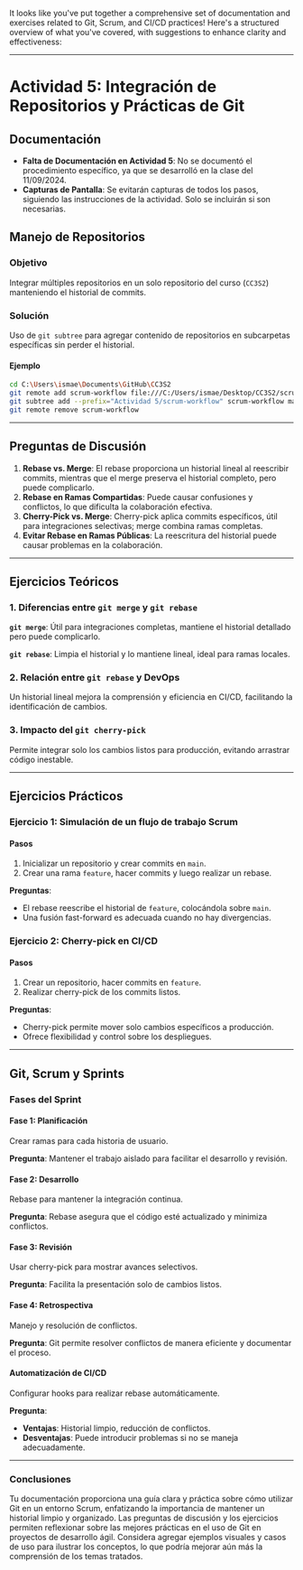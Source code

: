 It looks like you've put together a comprehensive set of documentation and exercises related to Git, Scrum, and CI/CD practices! Here's a structured overview of what you've covered, with suggestions to enhance clarity and effectiveness:

---

# Actividad 5: Integración de Repositorios y Prácticas de Git

## Documentación
- **Falta de Documentación en Actividad 5**: No se documentó el procedimiento específico, ya que se desarrolló en la clase del 11/09/2024.
- **Capturas de Pantalla**: Se evitarán capturas de todos los pasos, siguiendo las instrucciones de la actividad. Solo se incluirán si son necesarias.

## Manejo de Repositorios
### Objetivo
Integrar múltiples repositorios en un solo repositorio del curso (`CC3S2`) manteniendo el historial de commits.

### Solución
Uso de `git subtree` para agregar contenido de repositorios en subcarpetas específicas sin perder el historial.

#### Ejemplo
```bash
cd C:\Users\ismae\Documents\GitHub\CC3S2
git remote add scrum-workflow file:///C:/Users/ismae/Desktop/CC3S2/scrum-workflow
git subtree add --prefix="Actividad 5/scrum-workflow" scrum-workflow main
git remote remove scrum-workflow
```

---

## Preguntas de Discusión
1. **Rebase vs. Merge**: El rebase proporciona un historial lineal al reescribir commits, mientras que el merge preserva el historial completo, pero puede complicarlo.
2. **Rebase en Ramas Compartidas**: Puede causar confusiones y conflictos, lo que dificulta la colaboración efectiva.
3. **Cherry-Pick vs. Merge**: Cherry-pick aplica commits específicos, útil para integraciones selectivas; merge combina ramas completas.
4. **Evitar Rebase en Ramas Públicas**: La reescritura del historial puede causar problemas en la colaboración.

---

## Ejercicios Teóricos
### 1. Diferencias entre `git merge` y `git rebase`
**`git merge`**: Útil para integraciones completas, mantiene el historial detallado pero puede complicarlo.

**`git rebase`**: Limpia el historial y lo mantiene lineal, ideal para ramas locales.

### 2. Relación entre `git rebase` y DevOps
Un historial lineal mejora la comprensión y eficiencia en CI/CD, facilitando la identificación de cambios.

### 3. Impacto del `git cherry-pick`
Permite integrar solo los cambios listos para producción, evitando arrastrar código inestable.

---

## Ejercicios Prácticos

### Ejercicio 1: Simulación de un flujo de trabajo Scrum
#### Pasos
1. Inicializar un repositorio y crear commits en `main`.
2. Crear una rama `feature`, hacer commits y luego realizar un rebase.

**Preguntas**:
- El rebase reescribe el historial de `feature`, colocándola sobre `main`.
- Una fusión fast-forward es adecuada cuando no hay divergencias.

### Ejercicio 2: Cherry-pick en CI/CD
#### Pasos
1. Crear un repositorio, hacer commits en `feature`.
2. Realizar cherry-pick de los commits listos.

**Preguntas**:
- Cherry-pick permite mover solo cambios específicos a producción.
- Ofrece flexibilidad y control sobre los despliegues.

---

## Git, Scrum y Sprints

### Fases del Sprint

#### Fase 1: Planificación
Crear ramas para cada historia de usuario.

**Pregunta**: Mantener el trabajo aislado para facilitar el desarrollo y revisión.

#### Fase 2: Desarrollo
Rebase para mantener la integración continua.

**Pregunta**: Rebase asegura que el código esté actualizado y minimiza conflictos.

#### Fase 3: Revisión
Usar cherry-pick para mostrar avances selectivos.

**Pregunta**: Facilita la presentación solo de cambios listos.

#### Fase 4: Retrospectiva
Manejo y resolución de conflictos.

**Pregunta**: Git permite resolver conflictos de manera eficiente y documentar el proceso.

#### Automatización de CI/CD
Configurar hooks para realizar rebase automáticamente.

**Pregunta**:
- **Ventajas**: Historial limpio, reducción de conflictos.
- **Desventajas**: Puede introducir problemas si no se maneja adecuadamente.

---

### Conclusiones
Tu documentación proporciona una guía clara y práctica sobre cómo utilizar Git en un entorno Scrum, enfatizando la importancia de mantener un historial limpio y organizado. Las preguntas de discusión y los ejercicios permiten reflexionar sobre las mejores prácticas en el uso de Git en proyectos de desarrollo ágil. Considera agregar ejemplos visuales y casos de uso para ilustrar los conceptos, lo que podría mejorar aún más la comprensión de los temas tratados.
